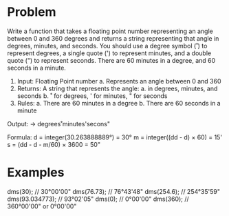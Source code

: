 
# Problem
Write a function that takes a floating point number representing an angle between 0 and 360 degrees and returns a string representing that angle in degrees, minutes, and seconds. You should use a degree symbol (˚) to represent degrees, a single quote (') to represent minutes, and a double quote (") to represent seconds. There are 60 minutes in a degree, and 60 seconds in a minute.

1. Input: Floating Point number 
  a. Represents an angle between 0 and 360 
2. Returns: A string that represents the angle:
  a. in degrees, minutes, and seconds 
  b. ˚ for degrees, ' for minutes, " for seconds 
3. Rules:
  a. There are 60 minutes in a degree 
  b. There are 60 seconds in a minute 

Output:
-> degrees˚minutes'secons"

Formula:
d = integer(30.263888889°) = 30°
m = integer((dd - d) × 60) = 15'
s = (dd - d - m/60) × 3600 = 50"

# Examples
dms(30);           // 30°00'00"
dms(76.73);        // 76°43'48"
dms(254.6);        // 254°35'59"
dms(93.034773);    // 93°02'05"
dms(0);            // 0°00'00"
dms(360);          // 360°00'00" or 0°00'00"
